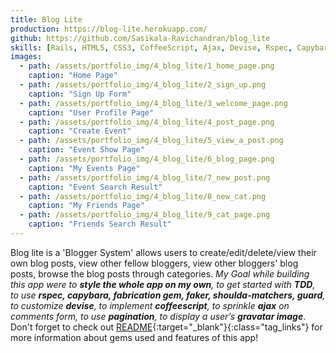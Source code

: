 ```yaml
---
title: Blog Lite
production: https://blog-lite.herokuapp.com/
github: https://github.com/Sasikala-Ravichandran/blog_lite
skills: [Rails, HTML5, CSS3, CoffeeScript, Ajax, Devise, Rspec, Capybara, Fabrication, GIT, Pagination]
images:
  - path: /assets/portfolio_img/4_blog_lite/1_home_page.png
    caption: "Home Page"
  - path: /assets/portfolio_img/4_blog_lite/2_sign_up.png
    caption: "Sign Up Form"
  - path: /assets/portfolio_img/4_blog_lite/3_welcome_page.png
    caption: "User Profile Page"
  - path: /assets/portfolio_img/4_blog_lite/4_post_page.png
    caption: "Create Event"
  - path: /assets/portfolio_img/4_blog_lite/5_view_a_post.png
    caption: "Event Show Page"
  - path: /assets/portfolio_img/4_blog_lite/6_blog_page.png
    caption: "My Events Page"
  - path: /assets/portfolio_img/4_blog_lite/7_new_post.png
    caption: "Event Search Result"
  - path: /assets/portfolio_img/4_blog_lite/8_new_cat.png
    caption: "My Friends Page"
  - path: /assets/portfolio_img/4_blog_lite/9_cat_page.png
    caption: "Friends Search Result"
---
```


Blog lite is a 'Blogger System' allows users to create/edit/delete/view their own blog posts, view other fellow bloggers, view other bloggers' blog posts, browse the blog posts through categories. *My Goal while building this app were to **style the whole app on my own**, to get started with **TDD**, to use **rspec, capybara, fabrication gem, faker, shoulda-matchers, guard**, to customize **devise**, to implement **coffeescript**, to sprinkle **ajax** on comments form, to use **pagination**, to display a user’s **gravatar image***. Don't forget to check out [README](https://github.com/Sasikala-Ravichandran/blog_lite){:target="_blank"}{:class="tag_links"} for more information about gems used and features of this app!